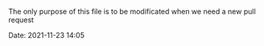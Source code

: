 The only purpose of this file is to be modificated when we need a new pull request

Date: 2021-11-23 14:05
